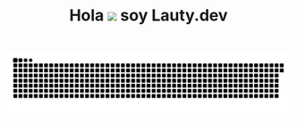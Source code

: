 <h1 align="center">Hola  <img src="https://emojis.slackmojis.com/emojis/images/1577305505/7373/hand_wave.gif?1577305505" width="50"> 
    soy Lauty.dev  </h1> 
<br>

<p align="center"><img src="https://raw.githubusercontent.com/LautyDev/LautyDev/output/snake.svg" alt="Snake animation" /></p>
